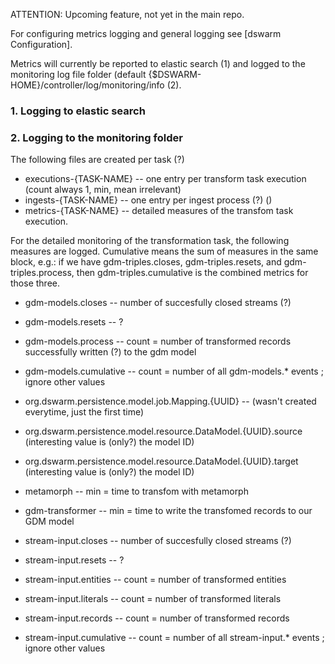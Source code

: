 ATTENTION: Upcoming feature, not yet in the main repo.

For configuring metrics logging and general logging see [dswarm Configuration].

Metrics will currently be reported to elastic search (1) and logged to the monitoring log file folder (default {$DSWARM-HOME}/controller/log/monitoring/info (2).

### 1. Logging to elastic search

### 2. Logging to the monitoring folder
The following files are created per task (?)
* executions-{TASK-NAME} -- one entry per transform task execution (count always 1, min, mean irrelevant)
* ingests-{TASK-NAME} -- one entry per ingest process (?) ()
* metrics-{TASK-NAME} -- detailed measures of the transfom task execution.

For the detailed monitoring of the transformation task, the following measures are logged. Cumulative means the sum of measures in the same block, e.g.: if we have gdm-triples.closes, gdm-triples.resets, and gdm-triples.process, then gdm-triples.cumulative is the combined metrics for those three.

* gdm-models.closes -- number of succesfully closed streams (?)
* gdm-models.resets -- ?
* gdm-models.process -- count = number of transformed records successfully written (?) to the gdm model
* gdm-models.cumulative -- count = number of all gdm-models.* events ; ignore other values

* org.dswarm.persistence.model.job.Mapping.{UUID} -- (wasn't created everytime, just the first time)
* org.dswarm.persistence.model.resource.DataModel.{UUID}.source (interesting value is (only?) the model ID)
* org.dswarm.persistence.model.resource.DataModel.{UUID}.target (interesting value is (only?) the model ID)

* metamorph -- min = time to transfom with metamorph
* gdm-transformer -- min = time to write the transfomed records to our GDM model

* stream-input.closes -- number of succesfully closed streams (?)
* stream-input.resets -- ?
* stream-input.entities -- count = number of transformed entities
* stream-input.literals -- count = number of transformed literals
* stream-input.records -- count = number of transformed records
* stream-input.cumulative -- count = number of all stream-input.* events ; ignore other values